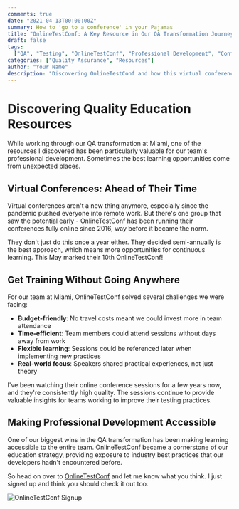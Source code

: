 ```yaml
---
comments: true
date: "2021-04-13T00:00:00Z"
summary: How to 'go to a conference' in your Pajamas
title: "OnlineTestConf: A Key Resource in Our QA Transformation Journey"
draft: false
tags:
  ["QA", "Testing", "OnlineTestConf", "Professional Development", "Conferences"]
categories: ["Quality Assurance", "Resources"]
author: "Your Name"
description: "Discovering OnlineTestConf and how this virtual conference became an essential part of our team's QA education and transformation."
---
```


# Discovering Quality Education Resources

While working through our QA transformation at Miami, one of the resources I discovered has been particularly valuable for our team's professional development. Sometimes the best learning opportunities come from unexpected places.

## Virtual Conferences: Ahead of Their Time

Virtual conferences aren't a new thing anymore, especially since the pandemic pushed everyone into remote work. But there's one group that saw the potential early - OnlineTestConf has been running their conferences fully online since 2016, way before it became the norm.

They don't just do this once a year either. They decided semi-annually is the best approach, which means more opportunities for continuous learning. This May marked their 10th OnlineTestConf!

## Get Training Without Going Anywhere

For our team at Miami, OnlineTestConf solved several challenges we were facing:

- **Budget-friendly**: No travel costs meant we could invest more in team attendance
- **Time-efficient**: Team members could attend sessions without days away from work
- **Flexible learning**: Sessions could be referenced later when implementing new practices
- **Real-world focus**: Speakers shared practical experiences, not just theory

I've been watching their online conference sessions for a few years now, and they're consistently high quality. The sessions continue to provide valuable insights for teams working to improve their testing practices.

## Making Professional Development Accessible

One of our biggest wins in the QA transformation has been making learning accessible to the entire team. OnlineTestConf became a cornerstone of our education strategy, providing exposure to industry best practices that our developers hadn't encountered before.

So head on over to [OnlineTestConf](https://www.onlinetestconf.com/) and let me know what you think. I just signed up and think you should check it out too.

![OnlineTestConf Signup](https://www.onlinetestconf.com/wp-content/uploads/elementor/thumbs/Spring-OTC-2021-social-images_-Linkedin-p4l4g5bjeauevpi6mplnp0by3qoxrcps4o0nx02icw.gif)

